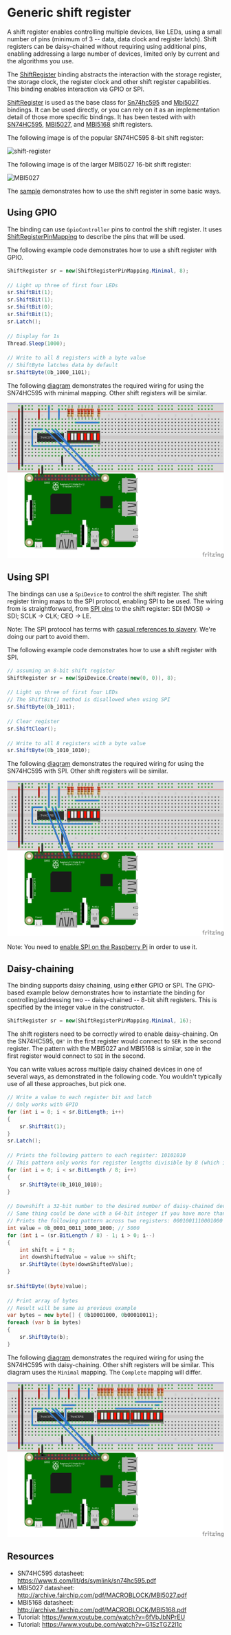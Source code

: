 # Generic shift register

A shift register enables controlling multiple devices, like LEDs, using a small number of pins (minimum of 3 -- data, data clock and register latch). Shift registers can be daisy-chained without requiring using additional pins, enabling addressing a large number of devices, limited only by current and the algorithms you use.

The [ShiftRegister](ShiftRegister.cs) binding abstracts the interaction with the storage register, the storage clock, the register clock and other shift register capabilities. This binding enables interaction via GPIO or SPI.

[ShiftRegister](ShiftRegister.cs) is used as the base class for [Sn74hc595](../Sn74hc595/README.md) and [Mbi5027](../Mbi5027/README.md) bindings. It can be used directly, or you can rely on it as an implementation detail of those more specific bindings. It has been tested with with [SN74HC595](https://www.ti.com/lit/ds/symlink/sn74hc595.pdf), [MBI5027](http://archive.fairchip.com/pdf/MACROBLOCK/MBI5027.pdf), and [MBI5168](http://archive.fairchip.com/pdf/MACROBLOCK/MBI5168.pdf) shift registers.

The following image is of the popular SN74HC595 8-bit shift register:

![shift-register](https://user-images.githubusercontent.com/2608468/84733283-ac3bca00-af52-11ea-8520-67c91a45c0f0.png)

The following image is of the larger MBI5027 16-bit shift register:

![MBI5027](https://user-images.githubusercontent.com/2608468/89208974-4216cd00-d572-11ea-98eb-14a9a9b4614f.png)

The [sample](samples/README.md) demonstrates how to use the shift register in some basic ways.

## Using GPIO

The binding can use `GpioController` pins to control the shift register. It uses [ShiftRegisterPinMapping](ShiftRegisterPinMapping.cs) to describe the pins that will be used.

The following example code demonstrates how to use a shift register with GPIO.

```csharp
ShiftRegister sr = new(ShiftRegisterPinMapping.Minimal, 8);

// Light up three of first four LEDs
sr.ShiftBit(1);
sr.ShiftBit(1);
sr.ShiftBit(0);
sr.ShiftBit(1);
sr.Latch();

// Display for 1s
Thread.Sleep(1000);

// Write to all 8 registers with a byte value
// ShiftByte latches data by default
sr.ShiftByte(0b_1000_1101);
```

The following [diagram](../Sn74hc595/sn74hc595-minimal-led-bar-graph.fzz) demonstrates the required wiring for using the SN74HC595 with minimal mapping. Other shift registers will be similar.

![sn74hc595-led-bar-graph-spi_bb](../Sn74hc595/sn74hc595-minimal-led-bar-graph_bb.png)

## Using SPI

The bindings can use a `SpiDevice` to control the shift register. The shift register timing maps to the SPI protocol, enabling SPI to be used. The wiring from is straightforward, from [SPI pins](https://pinout.xyz/pinout/spi) to the shift register: SDI (MOSI) -> SDI; SCLK -> CLK; CEO -> LE.

Note: The SPI protocol has terms with [casual references to slavery](https://hackaday.com/2020/06/29/updating-the-language-of-spi-pin-labels-to-remove-casual-references-to-slavery/). We're doing our part to avoid them.

The following example code demonstrates how to use a shift register with SPI.

```csharp
// assuming an 8-bit shift register
ShiftRegister sr = new(SpiDevice.Create(new(0, 0)), 8);

// Light up three of first four LEDs
// The ShiftBit() method is disallowed when using SPI
sr.ShiftByte(0b_1011);

// Clear register
sr.ShiftClear();

// Write to all 8 registers with a byte value
sr.ShiftByte(0b_1010_1010);
```

The following [diagram](../Sn74hc595/sn74hc595-led-bar-graph-spi.fzz) demonstrates the required wiring for using the SN74HC595 with SPI. Other shift registers will be similar.

![sn74hc595-led-bar-graph-spi_bb](../Sn74hc595/sn74hc595-led-bar-graph-spi_bb.png)

Note: You need to [enable SPI on the Raspberry Pi](https://www.raspberrypi.org/documentation/configuration/raspi-config.md) in order to use it.

## Daisy-chaining

The binding supports daisy chaining, using either GPIO or SPI. The GPIO-based example below demonstrates how to instantiate the binding for controlling/addressing two -- daisy-chained -- 8-bit shift registers. This is specified by the integer value in the constructor.

```csharp
ShiftRegister sr = new(ShiftRegisterPinMapping.Minimal, 16);
```

The shift registers need to be correctly wired to enable daisy-chaining. On the SN74HC595, `QH'` in the first register would connect to `SER` in the second register. The pattern with the MBI5027 and MBI5168 is similar, `SDO` in the first register would connect to `SDI` in the second.

You can write values across multiple daisy chained devices in one of several ways, as demonstrated in the following code. You wouldn't typically use of all these approaches, but pick one.

```csharp
// Write a value to each register bit and latch
// Only works with GPIO
for (int i = 0; i < sr.BitLength; i++)
{
    sr.ShiftBit(1);
}
sr.Latch();

// Prints the following pattern to each register: 10101010
// This pattern only works for register lengths divisible by 8 (which is common)
for (int i = 0; i < sr.BitLength / 8; i++)
{
    sr.ShiftByte(0b_1010_1010);
}

// Downshift a 32-bit number to the desired number of daisy-chained devices
// Same thing could be done with a 64-bit integer if you have more than four 8-bit shift registers (or more than two 16-bit ones)
// Prints the following pattern across two registers: 0001001110001000
int value = 0b_0001_0011_1000_1000; // 5000
for (int i = (sr.BitLength / 8) - 1; i > 0; i--)
{
    int shift = i * 8;
    int downShiftedValue = value >> shift;
    sr.ShiftByte((byte)downShiftedValue);
}

sr.ShiftByte((byte)value);

// Print array of bytes
// Result will be same as previous example
var bytes = new byte[] { 0b10001000, 0b00010011};
foreach (var b in bytes)
{
    sr.ShiftByte(b);
}
```

The following [diagram](../Sn74hc595/sn74hc595-minimal-led-bar-graph-double-up.fzz) demonstrates the required wiring for using the SN74HC595 with daisy-chaining. Other shift registers will be similar. This diagram uses the `Minimal` mapping. The `Complete` mapping will differ.

![sn74hc595-minimal-led-bar-graph-double-up_bb](../Sn74hc595/sn74hc595-minimal-led-bar-graph-double-up_bb.png)

## Resources

* SN74HC595 datasheet: https://www.ti.com/lit/ds/symlink/sn74hc595.pdf
* MBI5027 datasheet: http://archive.fairchip.com/pdf/MACROBLOCK/MBI5027.pdf
* MBI5168 datasheet: http://archive.fairchip.com/pdf/MACROBLOCK/MBI5168.pdf
* Tutorial: https://www.youtube.com/watch?v=6fVbJbNPrEU
* Tutorial: https://www.youtube.com/watch?v=G1SzTGZ2l1c